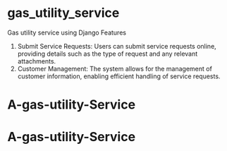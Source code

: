 # gas_utility_service
Gas utility service using Django
Features
1. Submit Service Requests: Users can submit service requests online, providing details such as the type of request and any relevant attachments.
2. Customer Management: The system allows for the management of customer information, enabling efficient handling of service requests.
# A-gas-utility-Service
# A-gas-utility-Service

